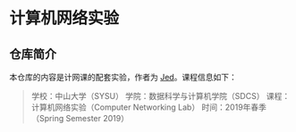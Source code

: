 # 计算机网络实验

## 仓库简介

本仓库的内容是计网课的配套实验，作者为 [Jed](https://www.jeddd.com)。课程信息如下：

> 学校：中山大学（SYSU）
> 学院：数据科学与计算机学院（SDCS）
> 课程：计算机网络实验（Computer Networking Lab）
> 时间：2019年春季（Spring Semester 2019）